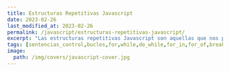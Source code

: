 ```yaml
---
title: Estructuras Repetitivas Javascript
date: 2023-02-26
last_modified_at: 2023-02-26
permalink: /javascript/estructuras-repetitivas-javascript/
excerpt: "Las estructuras repetitivas Javascript son aquellas que nos permiten realizar una misma acción un número determinado de veces. El número de veces puede ser un contador o la evaluación de una condición."
tags: [sentencias_control,bucles,for,while,do_while,for_in,for_of,break,continue]
image:
  path: /img/covers/javascript-cover.jpg
---
```

